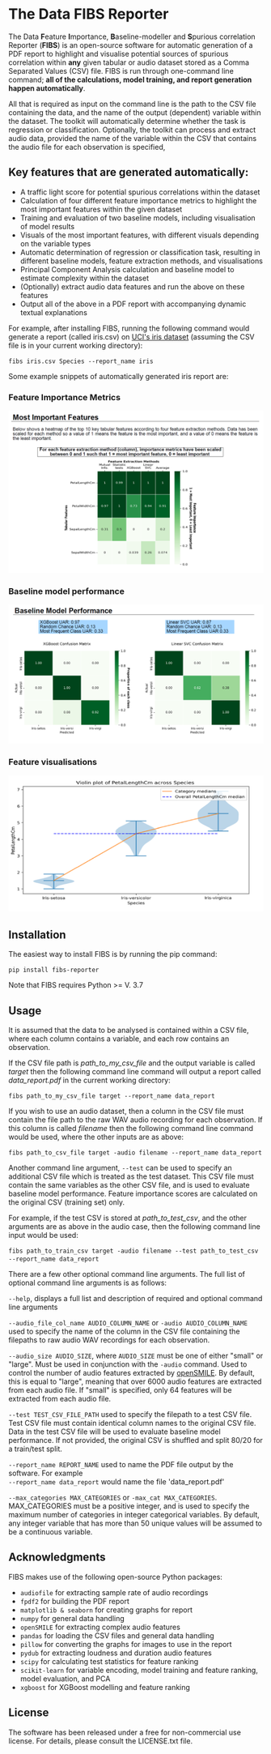 # The Data FIBS Reporter
The Data **F**eature **I**mportance, **B**aseline-modeller and **S**purious correlation Reporter (**FIBS**) is an open-source software for automatic generation of a PDF report to highlight and visualise potential sources of spurious correlation within **any** given tabular or audio dataset stored as a Comma Separated Values (CSV) file. FIBS is run through one-command line command; **all of the calculations, model training, and report generation happen automatically**.

All that is required as input on the command line is the path to the CSV file containing the data, and the name of the output (dependent) variable within the dataset. The toolkit will automatically determine whether the task is regression or classification. Optionally, the toolkit can process and extract audio data, provided the name of the variable within the CSV that contains the audio file for each observation is specified,

## Key features that are generated automatically:
- A traffic light score for potential spurious correlations within the dataset
- Calculation of four different feature importance metrics to highlight the most important features within the given dataset
- Training and evaluation of two baseline models, including visualisation of model results
- Visuals of the most important features, with different visuals depending on the variable types
- Automatic determination of regression or classification task, resulting in different baseline models, feature extraction methods, and visualisations 
- Principal Component Analysis calculation and baseline model to estimate complexity within the dataset
- (Optionally) extract audio data features and run the above on these features
- Output all of the above in a PDF report with accompanying dynamic textual explanations

For example, after installing FIBS, running the following command would generate a report (called iris.csv) on [UCI's iris dataset](https://archive.ics.uci.edu/ml/datasets/iris) (assuming the CSV file is in your current working directory):

```
fibs iris.csv Species --report_name iris
```

Some example snippets of automatically generated iris report are:

### **Feature Importance Metrics**

![](images/iris_features.png)
### **Baseline model performance**
![](images/iris_baseline_model.png)
### **Feature visualisations**
![](images/iris_visuals.png)

## Installation
The easiest way to install FIBS is by running the pip command:
```
pip install fibs-reporter
```

Note that FIBS requires Python >= V. 3.7

## Usage
It is assumed that the data to be analysed is contained within a CSV file, where each column contains a variable, and each row contains an observation. 

If the CSV file path is _path_to_my_csv_file_ and the output variable is called _target_ then the following command line command will output a report called _data_report.pdf_ in the current working directory:

```
fibs path_to_my_csv_file target --report_name data_report
```

If you wish to use an audio dataset, then a column in the CSV file must contain the file path to the raw WAV audio recording for each observation. If this column is called _filename_ then the following command line command would be used, where the other inputs are as above:

```
fibs path_to_csv_file target -audio filename --report_name data_report
```

Another command line argument, `--test` can be used to specify an additional CSV file which is treated as the test dataset. This CSV file must contain the same variables as the other CSV file, and is used to evaluate baseline model performance. Feature importance scores are calculated on the original CSV (training set) only. 

For example, if the test CSV is stored at _path_to_test_csv_, and the other arguments are as above in the audio case, then the following command line input would be used:

```
fibs path_to_train_csv target -audio filename --test path_to_test_csv --report_name data_report
```

There are a few other optional command line arguments. The full list of optional command line arguments is as follows:

`--help`, displays a full list and description of required and optional command line arguments

`--audio_file_col_name AUDIO_COLUMN_NAME` or `-audio AUDIO_COLUMN_NAME` used to specify the name of the column in the CSV file containing the filepaths to raw audio WAV recordings for each observation.

`--audio_size AUDIO_SIZE`, where `AUDIO_SIZE` must be one of either "small" or "large". Must be used in conjunction with the `-audio` command. Used to control the number of audio features extracted by [openSMILE](https://github.com/audeering/opensmile). By default, this is equal to "large", meaning that over 6000 audio features are extracted from each audio file. If "small" is specified, only 64 features will be extracted from each audio file.

`--test TEST_CSV_FILE_PATH` used to specify the filepath to a test CSV file. Test CSV file must contain identical column names to the original CSV file. Data in the test CSV file will be used to evaluate baseline model performance. If not provided, the original CSV is shuffled and split 80/20 for a train/test split.

`--report_name REPORT_NAME` used to name the PDF file output by the software. For example  
`--report_name data_report` would name the file 'data_report.pdf'

`--max_categories MAX_CATEGORIES` or `-max_cat MAX_CATEGORIES`. MAX_CATEGORIES must be a positive integer, and is used to specify the maximum number of categories in integer categorical variables. By default, any integer variable that has more than 50 unique values will be assumed to be a continuous variable.

## Acknowledgments
FIBS makes use of the following open-source Python packages:

- `audiofile` for extracting sample rate of audio recordings
- `fpdf2` for building the PDF report
- `matplotlib & seaborn` for creating graphs for report
- `numpy` for general data handling
- `openSMILE` for extracting complex audio features
- `pandas` for loading the CSV files and general data handling
- `pillow` for converting the graphs for images to use in the report
- `pydub` for extracting loudness and duration audio features
- `scipy` for calculating test statistics for feature ranking
- `scikit-learn` for variable encoding, model training and feature ranking, model evaluation, and PCA
- `xgboost` for XGBoost modelling and feature ranking



## License
The software has been released under a free for non-commercial use license. For details, please consult the LICENSE.txt file.


